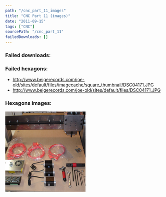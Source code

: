 ```yaml
---
path: "/cnc_part_11_images"
title: "CNC Part 11 (images)"
date: "2011-09-15"
tags: ["CNC"]
sourcePath: "/cnc_part_11"
failedDownloads: []
---
```



### Failed downloads:

### Failed hexagons:
* http://www.beigerecords.com/joe-old/sites/default/files/imagecache/square_thumbnail/DSC04171.JPG
 * http://www.beigerecords.com/joe-old/sites/default/files/DSC04171.JPG

### Hexagons images:

![DSC04171.JPG_hexagon.jpeg](DSC04171.JPG_hexagon.jpeg)
